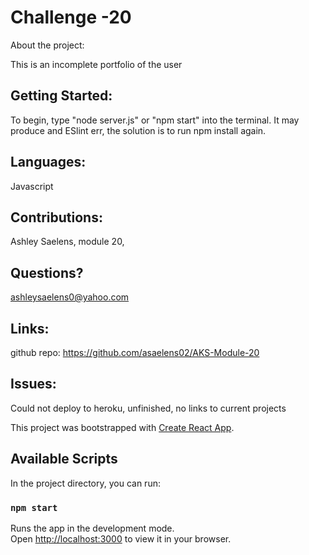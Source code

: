 # Challenge -20

 About the project:

This is an incomplete portfolio of the user

## Getting Started:

To begin, type "node server.js" or "npm start" into the terminal. It may produce and ESlint err, the solution is to run npm install again. 

## Languages:

Javascript 

## Contributions:

 Ashley Saelens, module 20, 

## Questions?

ashleysaelens0@yahoo.com

## Links:

github repo: https://github.com/asaelens02/AKS-Module-20


## Issues:

Could not deploy to heroku, unfinished, no links to current projects

This project was bootstrapped with [Create React App](https://github.com/facebook/create-react-app).

## Available Scripts

In the project directory, you can run:

### `npm start`

Runs the app in the development mode.\
Open [http://localhost:3000](http://localhost:3000) to view it in your browser.

